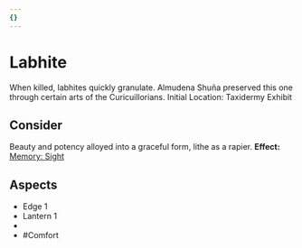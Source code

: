 ```yaml
---
{}
---
```

# Labhite
When killed, labhites quickly granulate. Almudena Shuña preserved this one through certain arts of the Curicuillorians.
Initial Location: Taxidermy Exhibit
## Consider
Beauty and potency alloyed into a graceful form, lithe as a rapier.
**Effect:** [Memory: Sight](https://uadaf.theevilroot.xyz/rowenarium/elements/mem.sight)
## Aspects
- Edge 1
- Lantern 1
- 
- #Comfort